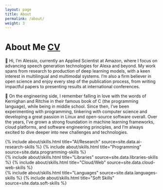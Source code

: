 ```yaml
---
layout: page
title: About
permalink: /about/
weight: 3
---
```


# **About Me** <span><a href="https://github.com/Wadaboa/cv-resume/raw/master/cv.pdf" class="btn btn-info" id="cv-button">CV</a></span>

:bust_in_silhouette: Hi, I’m Alessio, currently an Applied Scientist at Amazon, where I focus on advancing speech generation technologies for Alexa and beyond. My work spans from research to production of deep learning models, with a keen interest in multilingual and multimodal systems. I’m also a firm believer in open science and enjoy every step of the publication process, from writing impactful papers to presenting results at international conferences. 

:robot: On the engineering side, I remember falling in love with the words of Kernighan and Ritchie in their famous book of C (the programming language), while being in middle school. Since then, I’ve been experimenting with programming, tinkering with computer science and developing a great passion in Linux and open-source software overall. Over the years, I’ve grown a strong foundation in machine learning frameworks, cloud platforms, and software engineering principles, and I’m always excited to dive deeper into new challenges and technologies.


<div class="row skills-row">
{% include about/skills.html title="AI/Research" source=site.data.ai-research-skills %}
{% include about/skills.html title="Programming" source=site.data.programming-skills %}
</div>
<div class="row skills-row">
{% include about/skills.html title="Libraries" source=site.data.libraries-skills %}
{% include about/skills.html title="Cloud/Web" source=site.data.cloud-web-skills %}
</div>
<div class="row skills-row">
{% include about/skills.html title="Languages" source=site.data.languages-skills %}
{% include about/skills.html title="Soft Skills" source=site.data.soft-skills %}
</div>
